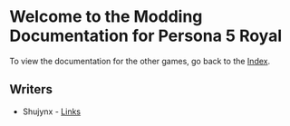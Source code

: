 # Welcome to the Modding Documentation for Persona 5 Royal

To view the documentation for the other games, go back to the [Index](https://personadocs.github.io/).

## Writers

* Shujynx - [Links](https://shujynx.github.io/links)